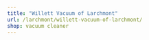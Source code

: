 ```yaml
---
title: "Willett Vacuum of Larchmont"
url: /larchmont/willett-vacuum-of-larchmont/
shop: vacuum cleaner
---
```

